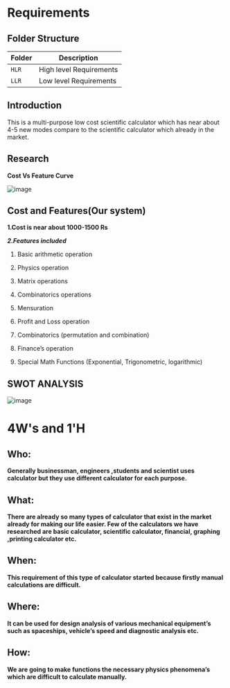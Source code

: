 # Requirements

## Folder Structure

Folder             | Description
-------------------| -----------------------------------------
`HLR`   | High level Requirements
`LLR`         | Low level Requirements

## Introduction
This is a multi-purpose low cost scientific calculator which has near about 4-5 new modes compare to the scientific calculator which already in the market.

## Research
**Cost Vs Feature Curve**

![image](https://user-images.githubusercontent.com/78870813/107804018-68bb8900-6d89-11eb-830a-bfa493787eb4.png)

## Cost and Features(Our system)
**1.Cost is near about 1000-1500 Rs**

***2.Features included***

1. Basic arithmetic operation

2. Physics operation

3. Matrix operations

4. Combinatorics operations

5. Mensuration 

6. Profit and Loss operation

7. Combinatorics (permutation and combination)

8. Finance’s operation

9. Special Math Functions (Exponential, Trigonometric, logarithmic)

## SWOT ANALYSIS
![image](https://user-images.githubusercontent.com/78870813/107805100-dfa55180-6d8a-11eb-9979-993496097486.png)

# 4W&#39;s and 1&#39;H

## Who:

**Generally businessman, engineers ,students and scientist uses calculator but they use different calculator for each purpose.**

## What:

**There are already so many types of calculator that exist in the market already for making our life easier. Few of the calculators we have researched are basic calculator, scientific calculator, financial, graphing ,printing calculator etc.**

## When:

**This requirement of this type of calculator started because firstly manual calculations are difficult.**

## Where:

**It can be used for design analysis of various mechanical equipment’s such as spaceships, vehicle’s speed and diagnostic analysis etc.**

## How:

**We are going to make functions the necessary physics phenomena’s which are difficult to calculate manually.**
